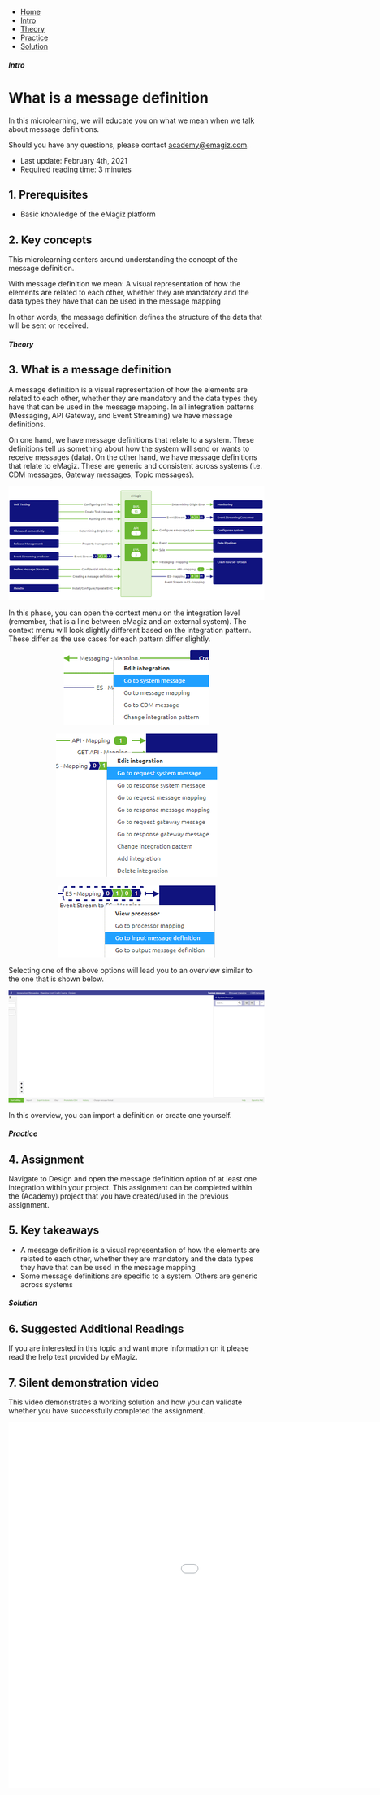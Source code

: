 <div class="ez-academy">
	<div class="ez-academy__body">
		<main class="micro-learning">
		<ul class="doc-nav">
			<li class="doc-nav__item"><a href="../../docs/microlearning/crashcourse-platform-index" class="doc-nav__link">Home</a></li>
			<li class="doc-nav__item"><a href="#intro" class="doc-nav__link">Intro</a></li>
			<li class="doc-nav__item"><a href="#theory" class="doc-nav__link">Theory</a></li>
			<li class="doc-nav__item"><a href="#practice" class="doc-nav__link">Practice</a></li>
			<li class="doc-nav__item"><a href="#solution" class="doc-nav__link">Solution</a></li>
		</ul>

<div class="doc">

##### Intro

# What is a message definition
In this microlearning, we will educate you on what we mean when we talk about message definitions.

Should you have any questions, please contact academy@emagiz.com.

- Last update: February 4th, 2021
- Required reading time: 3 minutes

## 1. Prerequisites
- Basic knowledge of the eMagiz platform

## 2. Key concepts
This microlearning centers around understanding the concept of the message definition.

With message definition we mean: A visual representation of how the elements are related to each other, whether they are mandatory and the data types they have that can be used in the message mapping

In other words, the message definition defines the structure of the data that will be sent or received.

##### Theory

## 3. What is a message definition

A message definition is a visual representation of how the elements are related to each other, whether they are mandatory and the data types they have that can be used in the message mapping.
In all integration patterns (Messaging, API Gateway, and Event Streaming) we have message definitions.

On one hand, we have message definitions that relate to a system. 
These definitions tell us something about how the system will send or wants to receive messages (data). 
On the other hand, we have message definitions that relate to eMagiz. 
These are generic and consistent across systems (i.e. CDM messages, Gateway messages, Topic messages).

<p align="center"><img src="../../img/microlearning/crashcourse-platform-design-what-is-a-message-definition--design-overview.png"></p> 

In this phase, you can open the context menu on the integration level (remember, that is a line between eMagiz and an external system). 
The context menu will look slightly different based on the integration pattern. These differ as the use cases for each pattern differ slightly.

<p align="center"><img src="../../img/microlearning/crashcourse-platform-design-what-is-a-message-definition--context-menu-messaging-definition.png"></p>

<p align="center"><img src="../../img/microlearning/crashcourse-platform-design-what-is-a-message-definition--context-menu-api-definition.png"></p>

<p align="center"><img src="../../img/microlearning/crashcourse-platform-design-what-is-a-message-definition--context-menu-es-definition.png"></p>

Selecting one of the above options will lead you to an overview similar to the one that is shown below.

<p align="center"><img src="../../img/microlearning/crashcourse-platform-design-what-is-a-message-definition--message-definition.png"></p>

In this overview, you can import a definition or create one yourself.

##### Practice

## 4. Assignment

Navigate to Design and open the message definition option of at least one integration within your project.
This assignment can be completed within the (Academy) project that you have created/used in the previous assignment.

## 5. Key takeaways

- A message definition is a visual representation of how the elements are related to each other, whether they are mandatory and the data types they have that can be used in the message mapping
- Some message definitions are specific to a system. Others are generic across systems

##### Solution

## 6. Suggested Additional Readings

If you are interested in this topic and want more information on it please read the help text provided by eMagiz.

## 7. Silent demonstration video

This video demonstrates a working solution and how you can validate whether you have successfully completed the assignment.

<iframe width="1280" height="720" src="../../vid/microlearning/crashcourse-platform-design-what-is-a-message-definition.mp4" frameborder="0" allow="accelerometer; autoplay; clipboard-write; encrypted-media; gyroscope; picture-in-picture" allowfullscreen></iframe>

</div>
</main>
</div>
</div>